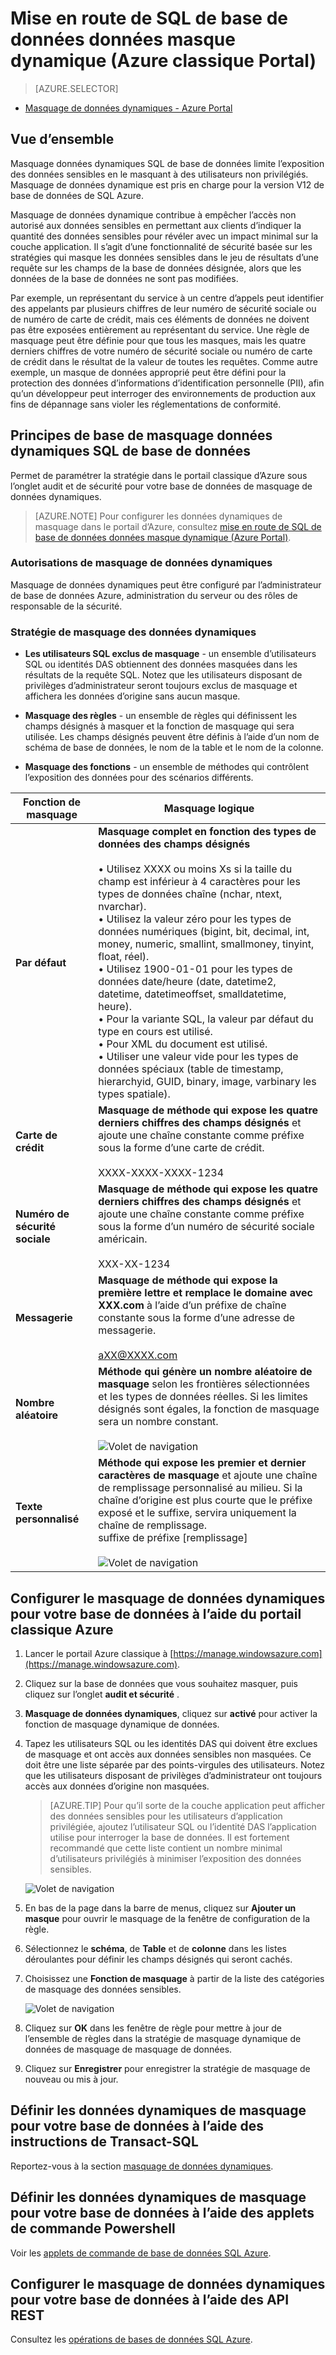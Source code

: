 <properties
   pageTitle="Mise en route de SQL de base de données données masque dynamique (Azure classique Portal)"
   description="La mise en route avec SQL de base de données dynamique données masquage dans le portail classique Azure"
   services="sql-database"
   documentationCenter=""
   authors="ronitr"
   manager="jhubbard"
   editor=""/>

<tags
   ms.service="sql-database"
   ms.devlang="NA"
   ms.topic="article"
   ms.tgt_pltfrm="NA"
   ms.workload="data-services"
   ms.date="07/10/2016"
   ms.author="ronitr; ronmat; v-romcal; sstein"/>

# <a name="get-started-with-sql-database-dynamic-data-masking-azure-classic-portal"></a>Mise en route de SQL de base de données données masque dynamique (Azure classique Portal)

> [AZURE.SELECTOR]
- [Masquage de données dynamiques - Azure Portal](sql-database-dynamic-data-masking-get-started.md)

## <a name="overview"></a>Vue d’ensemble

Masquage données dynamiques SQL de base de données limite l’exposition des données sensibles en le masquant à des utilisateurs non privilégiés. Masquage de données dynamique est pris en charge pour la version V12 de base de données de SQL Azure.

Masquage de données dynamique contribue à empêcher l’accès non autorisé aux données sensibles en permettant aux clients d’indiquer la quantité des données sensibles pour révéler avec un impact minimal sur la couche application. Il s’agit d’une fonctionnalité de sécurité basée sur les stratégies qui masque les données sensibles dans le jeu de résultats d’une requête sur les champs de la base de données désignée, alors que les données de la base de données ne sont pas modifiées.

Par exemple, un représentant du service à un centre d’appels peut identifier des appelants par plusieurs chiffres de leur numéro de sécurité sociale ou de numéro de carte de crédit, mais ces éléments de données ne doivent pas être exposées entièrement au représentant du service. Une règle de masquage peut être définie pour que tous les masques, mais les quatre derniers chiffres de votre numéro de sécurité sociale ou numéro de carte de crédit dans le résultat de la valeur de toutes les requêtes. Comme autre exemple, un masque de données approprié peut être défini pour la protection des données d’informations d’identification personnelle (PII), afin qu’un développeur peut interroger des environnements de production aux fins de dépannage sans violer les réglementations de conformité.

## <a name="sql-database-dynamic-data-masking-basics"></a>Principes de base de masquage données dynamiques SQL de base de données

Permet de paramétrer la stratégie dans le portail classique d’Azure sous l’onglet audit et de sécurité pour votre base de données de masquage de données dynamiques.


> [AZURE.NOTE] Pour configurer les données dynamiques de masquage dans le portail d’Azure, consultez [mise en route de SQL de base de données données masque dynamique (Azure Portal)](sql-database-dynamic-data-masking-get-started.md).


### <a name="dynamic-data-masking-permissions"></a>Autorisations de masquage de données dynamiques

Masquage de données dynamiques peut être configuré par l’administrateur de base de données Azure, administration du serveur ou des rôles de responsable de la sécurité.

### <a name="dynamic-data-masking-policy"></a>Stratégie de masquage des données dynamiques

* **Les utilisateurs SQL exclus de masquage** - un ensemble d’utilisateurs SQL ou identités DAS obtiennent des données masquées dans les résultats de la requête SQL. Notez que les utilisateurs disposant de privilèges d’administrateur seront toujours exclus de masquage et affichera les données d’origine sans aucun masque.

* **Masquage des règles** - un ensemble de règles qui définissent les champs désignés à masquer et la fonction de masquage qui sera utilisée. Les champs désignés peuvent être définis à l’aide d’un nom de schéma de base de données, le nom de la table et le nom de la colonne.

* **Masquage des fonctions** - un ensemble de méthodes qui contrôlent l’exposition des données pour des scénarios différents.

| Fonction de masquage | Masquage logique |
|----------|---------------|
| **Par défaut**  |**Masquage complet en fonction des types de données des champs désignés**<br/><br/>• Utilisez XXXX ou moins Xs si la taille du champ est inférieur à 4 caractères pour les types de données chaîne (nchar, ntext, nvarchar).<br/>• Utilisez la valeur zéro pour les types de données numériques (bigint, bit, decimal, int, money, numeric, smallint, smallmoney, tinyint, float, réel).<br/>• Utilisez 1900-01-01 pour les types de données date/heure (date, datetime2, datetime, datetimeoffset, smalldatetime, heure).<br/>• Pour la variante SQL, la valeur par défaut du type en cours est utilisé.<br/>• Pour XML du document <masked/> est utilisé.<br/>• Utiliser une valeur vide pour les types de données spéciaux (table de timestamp, hierarchyid, GUID, binary, image, varbinary les types spatiale).
| **Carte de crédit** |**Masquage de méthode qui expose les quatre derniers chiffres des champs désignés** et ajoute une chaîne constante comme préfixe sous la forme d’une carte de crédit.<br/><br/>XXXX-XXXX-XXXX-1234|
| **Numéro de sécurité sociale** |**Masquage de méthode qui expose les quatre derniers chiffres des champs désignés** et ajoute une chaîne constante comme préfixe sous la forme d’un numéro de sécurité sociale américain.<br/><br/>XXX-XX-1234 |
| **Messagerie** | **Masquage de méthode qui expose la première lettre et remplace le domaine avec XXX.com** à l’aide d’un préfixe de chaîne constante sous la forme d’une adresse de messagerie.<br/><br/>aXX@XXXX.com |
| **Nombre aléatoire** | **Méthode qui génère un nombre aléatoire de masquage** selon les frontières sélectionnées et les types de données réelles. Si les limites désignés sont égales, la fonction de masquage sera un nombre constant.<br/><br/>![Volet de navigation](./media/sql-database-dynamic-data-masking-get-started-portal/1_DDM_Random_number.png) |
| **Texte personnalisé** | **Méthode qui expose les premier et dernier caractères de masquage** et ajoute une chaîne de remplissage personnalisé au milieu. Si la chaîne d’origine est plus courte que le préfixe exposé et le suffixe, servira uniquement la chaîne de remplissage.<br/>suffixe de préfixe [remplissage]<br/><br/>![Volet de navigation](./media/sql-database-dynamic-data-masking-get-started-portal/2_DDM_Custom_text.png) |


<a name="Anchor1"></a>

## <a name="set-up-dynamic-data-masking-for-your-database-using-the-azure-classic-portal"></a>Configurer le masquage de données dynamiques pour votre base de données à l’aide du portail classique Azure

1. Lancer le portail Azure classique à [https://manage.windowsazure.com](https://manage.windowsazure.com).

2. Cliquez sur la base de données que vous souhaitez masquer, puis cliquez sur l’onglet **audit et sécurité** .

3. **Masquage de données dynamiques**, cliquez sur **activé** pour activer la fonction de masquage dynamique de données.  

4. Tapez les utilisateurs SQL ou les identités DAS qui doivent être exclues de masquage et ont accès aux données sensibles non masquées. Ce doit être une liste séparée par des points-virgules des utilisateurs. Notez que les utilisateurs disposant de privilèges d’administrateur ont toujours accès aux données d’origine non masquées.

    >[AZURE.TIP] Pour qu’il sorte de la couche application peut afficher des données sensibles pour les utilisateurs d’application privilégiée, ajoutez l’utilisateur SQL ou l’identité DAS l’application utilise pour interroger la base de données. Il est fortement recommandé que cette liste contient un nombre minimal d’utilisateurs privilégiés à minimiser l’exposition des données sensibles.

    ![Volet de navigation](./media/sql-database-dynamic-data-masking-get-started-portal/4_ddm_policy_classic_portal.png)

5. En bas de la page dans la barre de menus, cliquez sur **Ajouter un masque** pour ouvrir le masquage de la fenêtre de configuration de la règle.

6. Sélectionnez le **schéma**, de **Table** et de **colonne** dans les listes déroulantes pour définir les champs désignés qui seront cachés.

7. Choisissez une **Fonction de masquage** à partir de la liste des catégories de masquage des données sensibles.

    ![Volet de navigation](./media/sql-database-dynamic-data-masking-get-started-portal/5_DDM_Add_Masking_Rule_Classic_Portal.png)

8. Cliquez sur **OK** dans les fenêtre de règle pour mettre à jour de l’ensemble de règles dans la stratégie de masquage dynamique de données de masquage de masquage de données.

9. Cliquez sur **Enregistrer** pour enregistrer la stratégie de masquage de nouveau ou mis à jour.


## <a name="set-up-dynamic-data-masking-for-your-database-using-transact-sql-statements"></a>Définir les données dynamiques de masquage pour votre base de données à l’aide des instructions de Transact-SQL

Reportez-vous à la section [masquage de données dynamiques](https://msdn.microsoft.com/library/mt130841.aspx).

## <a name="set-up-dynamic-data-masking-for-your-database-using-powershell-cmdlets"></a>Définir les données dynamiques de masquage pour votre base de données à l’aide des applets de commande Powershell

Voir les [applets de commande de base de données SQL Azure](https://msdn.microsoft.com/library/azure/mt574084.aspx).

## <a name="set-up-dynamic-data-masking-for-your-database-using-rest-api"></a>Configurer le masquage de données dynamiques pour votre base de données à l’aide des API REST

Consultez les [opérations de bases de données SQL Azure](https://msdn.microsoft.com/library/dn505719.aspx).
